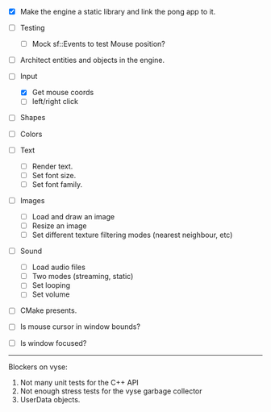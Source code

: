 - [x] Make the engine a static library and link the pong app to it.

- [ ] Testing
	- [ ] Mock sf::Events to test Mouse position?

- [ ] Architect entities and objects in the engine.

- [ ] Input
	- [x] Get mouse coords
	- [ ] left/right click

- [ ] Shapes

- [ ] Colors

- [ ] Text
	- [ ] Render text.
	- [ ] Set font size.
	- [ ] Set font family.

- [ ] Images
	- [ ] Load and draw an image
	- [ ] Resize an image
	- [ ] Set different texture filtering modes (nearest neighbour, etc)

- [ ] Sound
	- [ ] Load audio files
	- [ ] Two modes (streaming, static)
	- [ ] Set looping
	- [ ] Set volume

- [ ] CMake presents.


- [ ] Is mouse cursor in window bounds?
- [ ] Is window focused?

---

Blockers on vyse:
1. Not many unit tests for the C++ API
2. Not enough stress tests for the vyse garbage collector
3. UserData objects.
